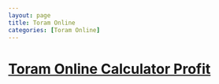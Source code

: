 ```yaml
---
layout: page
title: Toram Online
categories: [Toram Online]
---
```


# [Toram Online Calculator Profit](/toram-online-calculator)